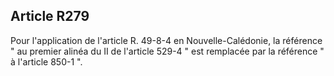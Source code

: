 Article R279
----
Pour l'application de l'article R. 49-8-4 en Nouvelle-Calédonie, la référence "
au premier alinéa du II de l'article 529-4 " est remplacée par la référence " à
l'article 850-1 ".
